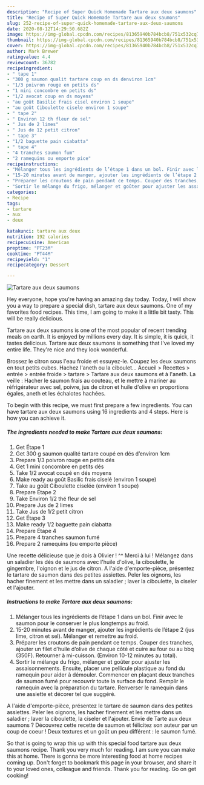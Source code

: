 ```yaml
---
description: "Recipe of Super Quick Homemade Tartare aux deux saumons"
title: "Recipe of Super Quick Homemade Tartare aux deux saumons"
slug: 252-recipe-of-super-quick-homemade-tartare-aux-deux-saumons
date: 2020-08-12T14:29:50.682Z
image: https://img-global.cpcdn.com/recipes/81365940b784bcb8/751x532cq70/tartare-aux-deux-saumons-photo-principale-de-la-recette.jpg
thumbnail: https://img-global.cpcdn.com/recipes/81365940b784bcb8/751x532cq70/tartare-aux-deux-saumons-photo-principale-de-la-recette.jpg
cover: https://img-global.cpcdn.com/recipes/81365940b784bcb8/751x532cq70/tartare-aux-deux-saumons-photo-principale-de-la-recette.jpg
author: Mark Brewer
ratingvalue: 4.4
reviewcount: 36782
recipeingredient:
- " tape 1"
- "300 g saumon qualit tartare coup en ds denviron 1cm"
- "1/3 poivron rouge en petits ds"
- "1 mini concombre en petits ds"
- "1/2 avocat coup en ds moyens"
- "au goût Basilic frais cisel environ 1 soupe"
- "au goût Ciboulette cisele environ 1 soupe"
- " tape 2"
- " Environ 12 th fleur de sel"
- " Jus de 2 limes"
- " Jus de 12 petit citron"
- " tape 3"
- "1/2 baguette pain ciabatta"
- " tape 4"
- "4 tranches saumon fum"
- "2 ramequins ou emporte pice"
recipeinstructions:
- "Mélanger tous les ingrédients de l’étape 1 dans un bol. Finir avec le saumon pour le conserver le plus longtemps au froid."
- "15-20 minutes avant de manger, ajouter les ingrédients de l’étape 2 (jus lime, citron et sel). Mélanger et remettre au froid."
- "Préparer les croutons de pain pendant ce temps. Couper des tranches, ajouter un filet d’huile d’olive de chaque côté et cuire au four ou au bbq (350F). Retourner à mi-cuisson. (Environ 10-12 minutes au total)."
- "Sortir le mélange du frigo, mélanger et goûter pour ajuster les assaisonnements. Ensuite, placer une pellicule plastique au fond du ramequin pour aider à démouler. Commencer en plaçant deux tranches de saumon fumé pour recouvrir toute la surface du fond. Remplir le ramequin avec la préparation du tartare. Renverser le ramequin dans une assiette et décorer tel que suggéré."
categories:
- Recipe
tags:
- tartare
- aux
- deux

katakunci: tartare aux deux 
nutrition: 192 calories
recipecuisine: American
preptime: "PT23M"
cooktime: "PT44M"
recipeyield: "1"
recipecategory: Dessert

---
```



![Tartare aux deux saumons](https://img-global.cpcdn.com/recipes/81365940b784bcb8/751x532cq70/tartare-aux-deux-saumons-photo-principale-de-la-recette.jpg)

Hey everyone, hope you're having an amazing day today. Today, I will show you a way to prepare a special dish, tartare aux deux saumons. One of my favorites food recipes. This time, I am going to make it a little bit tasty. This will be really delicious.

Tartare aux deux saumons is one of the most popular of recent trending meals on earth. It is enjoyed by millions every day. It is simple, it is quick, it tastes delicious. Tartare aux deux saumons is something that I've loved my entire life. They're nice and they look wonderful.

Brossez le citron sous l&#39;eau froide et essuyez-le. Coupez les deux saumons en tout petits cubes. Hachez l&#39;aneth ou la ciboulet… Accueil &gt; Recettes &gt; entrée &gt; entrée froide &gt; tartare &gt; Tartare aux deux saumons et à l&#39;aneth. La veille : Hacher le saumon frais au couteau, et le mettre à mariner au réfrigérateur avec sel, poivre, jus de citron et huile d&#39;olive en proportions égales, aneth et les échalotes hachées.


To begin with this recipe, we must first prepare a few ingredients. You can have tartare aux deux saumons using 16 ingredients and 4 steps. Here is how you can achieve it.

<!--inarticleads1-->

##### The ingredients needed to make Tartare aux deux saumons:

1. Get  Étape 1
1. Get 300 g saumon qualité tartare coupé en dés d’environ 1cm
1. Prepare 1/3 poivron rouge en petits dés
1. Get 1 mini concombre en petits dés
1. Take 1/2 avocat coupé en dés moyens
1. Make ready au goût Basilic frais ciselé (environ 1 soupe)
1. Take au goût Ciboulette ciselée (environ 1 soupe)
1. Prepare  Étape 2
1. Take  Environ 1/2 thé fleur de sel
1. Prepare  Jus de 2 limes
1. Take  Jus de 1/2 petit citron
1. Get  Étape 3
1. Make ready 1/2 baguette pain ciabatta
1. Prepare  Étape 4
1. Prepare 4 tranches saumon fumé
1. Prepare 2 ramequins (ou emporte pièce)


Une recette délicieuse que je dois à Olivier ! ^^ Merci à lui ! Mélangez dans un saladier les dés de saumons avec l&#39;huile d&#39;olive, la ciboulette, le gingembre, l&#39;oignon et le jus de citron. A l&#39;aide d&#39;emporte-pièce, présentez le tartare de saumon dans des petites assiettes. Peler les oignons, les hacher finement et les mettre dans un saladier ; laver la ciboulette, la ciseler et l&#39;ajouter. 

<!--inarticleads2-->

##### Instructions to make Tartare aux deux saumons:

1. Mélanger tous les ingrédients de l’étape 1 dans un bol. Finir avec le saumon pour le conserver le plus longtemps au froid.
1. 15-20 minutes avant de manger, ajouter les ingrédients de l’étape 2 (jus lime, citron et sel). Mélanger et remettre au froid.
1. Préparer les croutons de pain pendant ce temps. Couper des tranches, ajouter un filet d’huile d’olive de chaque côté et cuire au four ou au bbq (350F). Retourner à mi-cuisson. (Environ 10-12 minutes au total).
1. Sortir le mélange du frigo, mélanger et goûter pour ajuster les assaisonnements. Ensuite, placer une pellicule plastique au fond du ramequin pour aider à démouler. Commencer en plaçant deux tranches de saumon fumé pour recouvrir toute la surface du fond. Remplir le ramequin avec la préparation du tartare. Renverser le ramequin dans une assiette et décorer tel que suggéré.


A l&#39;aide d&#39;emporte-pièce, présentez le tartare de saumon dans des petites assiettes. Peler les oignons, les hacher finement et les mettre dans un saladier ; laver la ciboulette, la ciseler et l&#39;ajouter. Envie de Tarte aux deux saumons ? Découvrez cette recette de saumon et félicitez son auteur par un coup de coeur ! Deux textures et un goût un peu différent : le saumon fumé. 

So that is going to wrap this up with this special food tartare aux deux saumons recipe. Thank you very much for reading. I am sure you can make this at home. There is gonna be more interesting food at home recipes coming up. Don't forget to bookmark this page in your browser, and share it to your loved ones, colleague and friends. Thank you for reading. Go on get cooking!
